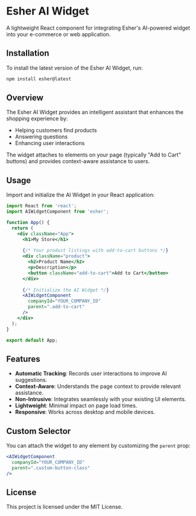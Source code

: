 # Esher AI Widget

A lightweight React component for integrating Esher's AI-powered widget into your e-commerce or web application.

## Installation

To install the latest version of the Esher AI Widget, run:

```sh
npm install esher@latest
```

## Overview

The Esher AI Widget provides an intelligent assistant that enhances the shopping experience by:
- Helping customers find products
- Answering questions
- Enhancing user interactions

The widget attaches to elements on your page (typically "Add to Cart" buttons) and provides context-aware assistance to users.

## Usage

Import and initialize the AI Widget in your React application:

```jsx
import React from 'react';
import AIWidgetComponent from 'esher';

function App() {
  return (
    <div className="App">
      <h1>My Store</h1>
      
      {/* Your product listings with add-to-cart buttons */}
      <div className="product">
        <h2>Product Name</h2>
        <p>Description</p>
        <button className="add-to-cart">Add to Cart</button>
      </div>
      
      {/* Initialize the AI Widget */}
      <AIWidgetComponent
        companyId="YOUR_COMPANY_ID"
        parent=".add-to-cart"
      />
    </div>
  );
}

export default App;
```

## Features

- **Automatic Tracking**: Records user interactions to improve AI suggestions.
- **Context-Aware**: Understands the page context to provide relevant assistance.
- **Non-Intrusive**: Integrates seamlessly with your existing UI elements.
- **Lightweight**: Minimal impact on page load times.
- **Responsive**: Works across desktop and mobile devices.

## Custom Selector

You can attach the widget to any element by customizing the `parent` prop:

```jsx
<AIWidgetComponent
  companyId="YOUR_COMPANY_ID"
  parent=".custom-button-class"
/>
```

## License

This project is licensed under the MIT License.

